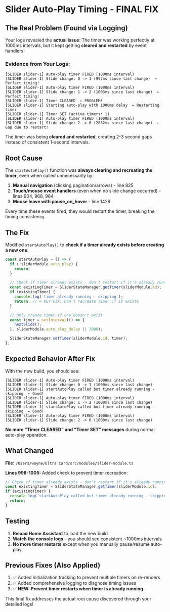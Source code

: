 # Slider Auto-Play Timing - FINAL FIX

## The Real Problem (Found via Logging)

Your logs revealed the **actual issue**: The timer was working perfectly at 1000ms intervals, but it kept getting **cleared and restarted** by event handlers!

### Evidence from Your Logs:

```
[SLIDER slider-1] Auto-play timer FIRED (1000ms interval)
[SLIDER slider-1] Slide change: 0 -> 1 (997ms since last change)  ← Perfect timing!
[SLIDER slider-1] Auto-play timer FIRED (1000ms interval)
[SLIDER slider-1] Slide change: 1 -> 2 (1003ms since last change)  ← Perfect timing!
[SLIDER slider-1] Timer CLEARED  ← PROBLEM!
[SLIDER slider-1] Starting auto-play with 1000ms delay  ← Restarting timer
[SLIDER slider-1] Timer SET (active timers: 1)
[SLIDER slider-1] Auto-play timer FIRED (1000ms interval)
[SLIDER slider-1] Slide change: 2 -> 0 (2832ms since last change)  ← Gap due to restart!
```

The timer was being **cleared and restarted**, creating 2-3 second gaps instead of consistent 1-second intervals.

## Root Cause

The `startAutoPlay()` function was **always clearing and recreating the timer**, even when called unnecessarily by:

1. **Manual navigation** (clicking pagination/arrows) - line 825
2. **Touch/mouse event handlers** (even when no slide change occurred) - lines 904, 968, 984
3. **Mouse leave with pause_on_hover** - line 1429

Every time these events fired, they would restart the timer, breaking the timing consistency.

## The Fix

Modified `startAutoPlay()` to **check if a timer already exists before creating a new one**:

```typescript
const startAutoPlay = () => {
  if (!sliderModule.auto_play) {
    return;
  }

  // Check if timer already exists - don't restart if it's already running
  const existingTimer = SliderStateManager.getTimer(sliderModule.id);
  if (existingTimer) {
    console.log(`timer already running - skipping`);
    return; // ← KEY FIX: Don't recreate timer if it exists
  }

  // Only create timer if one doesn't exist
  const timer = setInterval(() => {
    nextSlide();
  }, sliderModule.auto_play_delay || 3000);

  SliderStateManager.setTimer(sliderModule.id, timer);
};
```

## Expected Behavior After Fix

With the new build, you should see:

```
[SLIDER slider-1] Auto-play timer FIRED (1000ms interval)
[SLIDER slider-1] Slide change: 0 -> 1 (1000ms since last change)
[SLIDER slider-1] startAutoPlay called but timer already running - skipping  ← Good!
[SLIDER slider-1] Auto-play timer FIRED (1000ms interval)
[SLIDER slider-1] Slide change: 1 -> 2 (1000ms since last change)
[SLIDER slider-1] startAutoPlay called but timer already running - skipping  ← Good!
[SLIDER slider-1] Auto-play timer FIRED (1000ms interval)
[SLIDER slider-1] Slide change: 2 -> 0 (1000ms since last change)
```

**No more "Timer CLEARED" and "Timer SET" messages** during normal auto-play operation.

## What Changed

**File:** `/Users/wayne/Ultra Card/src/modules/slider-module.ts`

**Lines 998-1005:** Added check to prevent timer recreation:

```typescript
// Check if timer already exists - don't restart if it's already running
const existingTimer = SliderStateManager.getTimer(sliderModule.id);
if (existingTimer) {
  console.log(`startAutoPlay called but timer already running - skipping`);
  return;
}
```

## Testing

1. **Reload Home Assistant** to load the new build
2. **Watch the console logs** - you should see consistent ~1000ms intervals
3. **No more timer restarts** except when you manually pause/resume auto-play

## Previous Fixes (Also Applied)

1. ✅ Added initialization tracking to prevent multiple timers on re-renders
2. ✅ Added comprehensive logging to diagnose timing issues
3. ✅ **NEW: Prevent timer restarts when timer is already running**

This final fix addresses the actual root cause discovered through your detailed logs!
